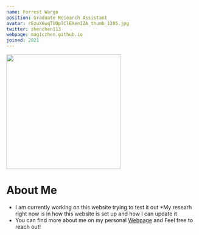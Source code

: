 ```yaml
---
name: Forrest Wargo
position: Graduate Research Assistant
avatar: rEzuX6wqTUOplClEXenIZA_thumb_1205.jpg
twitter: zhenchen113
webpage: magiczhen.github.io
joined: 2021
---
```


<img width="300" src="{{site.baseurl}}/images/people/{{page.avatar}}" data-action="zoom">

# About Me
* I am currently working on this website trying to test it out
*My researh right now is in how this website is set up and how I can update it
* You can find more about me on my personal [Webpage](Fwargo.com) and Feel free to reach out!
